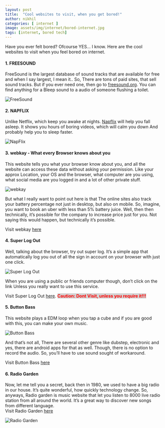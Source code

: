 ```yaml
---
layout: post
title:  "Cool websites to visit, when you get bored!"
author: nikhil
categories: [ internet ]
image: assets/img/internet/bored-internet.jpg
tags: [internet, bored tech]
---
```


Have you ever felt bored? Ofcourse YES... I know. Here are the cool websites to visit when you feel bored on internet.  
#### 1. FREESOUND  
FreeSound is the largest database of sound tracks that are available for free and when I say largest, I mean it.. So, There are tons of paid sites, that sell sound tracks. But if you ever need one, then go to <a href="https://freesound.org/" target="_blank">freesound.org</a>. You can find anything for a Bleep sound to a audio of someone flushing a toilet.

<img src="{{ site.baseurl }}/assets/img/internet/freesound.jpg" alt="FreeSound" title="FreeSound">

#### 2. NAPFLIX  
Unlike Netflix, which keep you awake at nights. <a href="http://napflix.tv/" target="_blank">Napflix</a> will help you fall asleep. It shows you hours of boring videos, which will calm you down And probably help you to sleep faster.  

<img src="{{ site.baseurl }}/assets/img/internet/napflix.jpg" alt="NapFlix" title="NapFlix">

#### 3. webkay - What every Browser knows about you  
This website tells you what your browser know about you, and all the website can access these data without asking your permission. Like your approx Location, your OS and the browser, what computer are you using, what social media are you logged in and a lot of other private stuff.  

<img src="{{ site.baseurl }}/assets/img/internet/webkay.jpg" alt="webkay" title="webkay">

But what I really want to point out here is that The online sites also track your battery percentage not just in desktop, but also on mobile. So, imagine, you want to book an uber with less than 5% battery juice. Well, then then technically, it’s possible for the company to increase price just for you. Not saying this would happen, but technically it’s possible.  

Visit webkay <a href="http://webkay.robinlinus.com" target="_blank">here</a>

#### 4. Super Log Out  
Well, talking about the browser, try out super log. It’s a simple app that automatically log you out of all the sign in account on your browser with just one click.  

<img src="{{ site.baseurl }}/assets/img/internet/superlogout.gif" alt="Super Log Out" title="Super Log Out">

When you are using a public or friends computer though, don’t click on the link Unless you really want to use this service.  

Visit Super Log Out <a href="http://superlogout.com/" target="_blank">here</a>. <span style="color:red; background-color:#D3D3D3;font-weight:bold;">Caution: Dont Visit, unless you require it!!!</span>  
#### 5. Button Bass  
This website plays a EDM loop when you tap a cube and if you are good with this, you can make your own music.  

<img src="{{ site.baseurl }}/assets/img/internet/buttonbass.jpg" alt="Button Bass" title="Button Bass">

And that’s not all, There are several other genre like dubstep, electronic and yes, there are android apps for that as well. Though, there is no option to record the audio. So, you’ll have to use sound sought of workaround.   

Visit Button Bass <a href="http://buttonbass.com/" target="_blank">here</a>    


#### 6. Radio Garden  
Now, let me tell you a secret, back then in 1980, we used to have a big radio in our house. It’s quite wonderful, how quickly technology change. So, anyways, Radio garden is music website that let you listen to 8000 live radio station from all around the world. It’s a great way to discover new songs from different language.  
Visit Radio Garden <a href="http://radio.garden/" target="_blank">here</a>

<img src="{{ site.baseurl }}/assets/img/internet/radiogarden.jpg" alt="Radio Garden" title="Radio Garden">
